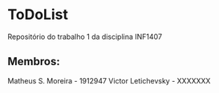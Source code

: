 # ToDoList
Repositório do trabalho 1 da disciplina INF1407

## Membros:
Matheus S. Moreira - 1912947
Victor Letichevsky - XXXXXXX
